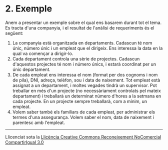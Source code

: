 # 2. Exemple

Anem a presentar un exemple sobre el qual ens basarem durant tot el tema. Es
tracta d'una companyia, i el resultat de l'anàlisi de requeriments és el
següent:

  1. La companyia està organitzada en departaments. Cadascun té nom únic, número únic i un empleat que el dirigeix. Ens interessa la data en la qual va començar a dirigir-lo.
  2. Cada departament controla una sèrie de projectes. Cadascun d'aquestos projectes té nom i número únics, i estarà coordinat per un únic departament.
  3. De cada empleat ens interessa el nom (format per dos cognoms i nom de pila), DNI, adreça, telèfon, sou i data de naixement. Tot empleat està assignat a un departament, i moltes vegades tindrà un supervisor. Pot treballar en més d'un projecte (no necessàriament controlats pel mateix departament) i treballarà un determinat número d'hores a la setmana en cada projecte. En un projecte sempre treballarà, com a mínim, un empleat.
  4. Volem saber també els familiars de cada empleat, per administrar els termes d'una assegurança. Volem saber el nom, data de naixement i parentesc amb l'empleat.

  
---  


Llicenciat sota la  [Llicència Creative Commons Reconeixement NoComercial
CompartirIgual 3.0](http://creativecommons.org/licenses/by-nc-sa/3.0/)

